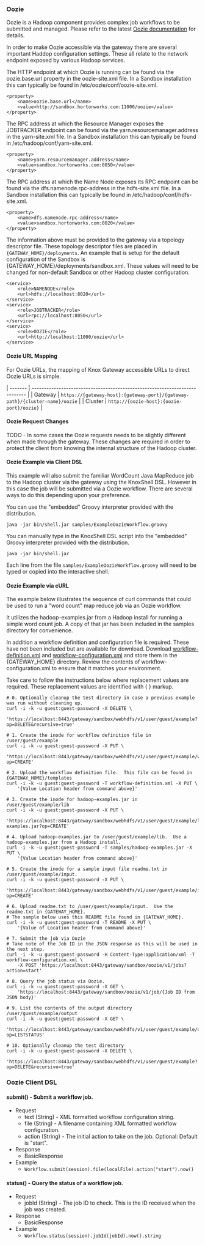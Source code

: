 <!---
   Licensed to the Apache Software Foundation (ASF) under one or more
   contributor license agreements.  See the NOTICE file distributed with
   this work for additional information regarding copyright ownership.
   The ASF licenses this file to You under the Apache License, Version 2.0
   (the "License"); you may not use this file except in compliance with
   the License.  You may obtain a copy of the License at

       http://www.apache.org/licenses/LICENSE-2.0

   Unless required by applicable law or agreed to in writing, software
   distributed under the License is distributed on an "AS IS" BASIS,
   WITHOUT WARRANTIES OR CONDITIONS OF ANY KIND, either express or implied.
   See the License for the specific language governing permissions and
   limitations under the License.
--->

### Oozie ###


Oozie is a Hadoop component provides complex job workflows to be submitted and managed.
Please refer to the latest [Oozie documentation](http://oozie.apache.org/docs/4.0.0/) for details.

In order to make Oozie accessible via the gateway there are several important Haddop configuration settings.
These all relate to the network endpoint exposed by various Hadoop services.

The HTTP endpoint at which Oozie is running can be found via the oozie.base.url property in the oozie-site.xml file.
In a Sandbox installation this can typically be found in /etc/oozie/conf/oozie-site.xml.

    <property>
        <name>oozie.base.url</name>
        <value>http://sandbox.hortonworks.com:11000/oozie</value>
    </property>

The RPC address at which the Resource Manager exposes the JOBTRACKER endpoint can be found via the yarn.resourcemanager.address in the yarn-site.xml file.
In a Sandbox installation this can typically be found in /etc/hadoop/conf/yarn-site.xml.

    <property>
        <name>yarn.resourcemanager.address</name>
        <value>sandbox.hortonworks.com:8050</value>
    </property>

The RPC address at which the Name Node exposes its RPC endpoint can be found via the dfs.namenode.rpc-address in the hdfs-site.xml file.
In a Sandbox installation this can typically be found in /etc/hadoop/conf/hdfs-site.xml.

    <property>
        <name>dfs.namenode.rpc-address</name>
        <value>sandbox.hortonworks.com:8020</value>
    </property>

The information above must be provided to the gateway via a topology descriptor file.
These topology descriptor files are placed in `{GATEWAY_HOME}/deployments`.
An example that is setup for the default configuration of the Sandbox is {GATEWAY_HOME}/deployments/sandbox.xml.
These values will need to be changed for non-default Sandbox or other Hadoop cluster configuration.

    <service>
        <role>NAMENODE</role>
        <url>hdfs://localhost:8020</url>
    </service>
    <service>
        <role>JOBTRACKER</role>
        <url>rpc://localhost:8050</url>
    </service>
    <service>
        <role>OOZIE</role>
        <url>http://localhost:11000/oozie</url>
    </service>

#### Oozie URL Mapping ####

For Oozie URLs, the mapping of Knox Gateway accessible URLs to direct Oozie URLs is simple.

| ------- | --------------------------------------------------------------------------- |
| Gateway | `https://{gateway-host}:{gateway-port}/{gateway-path}/{cluster-name}/oozie` |
| Cluster | `http://{oozie-host}:{oozie-port}/oozie}`                                   |


#### Oozie Request Changes ####

TODO - In some cases the Oozie requests needs to be slightly different when made through the gateway.
These changes are required in order to protect the client from knowing the internal structure of the Hadoop cluster.


#### Oozie Example via Client DSL ####

This example will also submit the familiar WordCount Java MapReduce job to the Hadoop cluster via the gateway using the KnoxShell DSL.
However in this case the job will be submitted via a Oozie workflow.
There are several ways to do this depending upon your preference.

You can use the "embedded" Groovy interpreter provided with the distribution.

    java -jar bin/shell.jar samples/ExampleOozieWorkflow.groovy

You can manually type in the KnoxShell DSL script into the "embedded" Groovy interpreter provided with the distribution.

    java -jar bin/shell.jar

Each line from the file `samples/ExampleOozieWorkflow.groovy` will need to be typed or copied into the interactive shell.

#### Oozie Example via cURL

The example below illustrates the sequence of curl commands that could be used to run a "word count" map reduce job via an Oozie workflow.

It utilizes the hadoop-examples.jar from a Hadoop install for running a simple word count job.
A copy of that jar has been included in the samples directory for convenience.

In addition a workflow definition and configuration file is required.
These have not been included but are available for download.
Download [workflow-definition.xml](workflow-definition.xml) and [workflow-configuration.xml](workflow-configuration.xml) and store them in the {GATEWAY_HOME} directory.
Review the contents of workflow-configuration.xml to ensure that it matches your environment.

Take care to follow the instructions below where replacement values are required.
These replacement values are identified with { } markup.

    # 0. Optionally cleanup the test directory in case a previous example was run without cleaning up.
    curl -i -k -u guest:guest-password -X DELETE \
        'https://localhost:8443/gateway/sandbox/webhdfs/v1/user/guest/example?op=DELETE&recursive=true'

    # 1. Create the inode for workflow definition file in /user/guest/example
    curl -i -k -u guest:guest-password -X PUT \
        'https://localhost:8443/gateway/sandbox/webhdfs/v1/user/guest/example/workflow.xml?op=CREATE'

    # 2. Upload the workflow definition file.  This file can be found in {GATEWAY_HOME}/templates
    curl -i -k -u guest:guest-password -T workflow-definition.xml -X PUT \
        '{Value Location header from command above}'

    # 3. Create the inode for hadoop-examples.jar in /user/guest/example/lib
    curl -i -k -u guest:guest-password -X PUT \
        'https://localhost:8443/gateway/sandbox/webhdfs/v1/user/guest/example/lib/hadoop-examples.jar?op=CREATE'

    # 4. Upload hadoop-examples.jar to /user/guest/example/lib.  Use a hadoop-examples.jar from a Hadoop install.
    curl -i -k -u guest:guest-password -T samples/hadoop-examples.jar -X PUT \
        '{Value Location header from command above}'

    # 5. Create the inode for a sample input file readme.txt in /user/guest/example/input.
    curl -i -k -u guest:guest-password -X PUT \
        'https://localhost:8443/gateway/sandbox/webhdfs/v1/user/guest/example/input/README?op=CREATE'

    # 6. Upload readme.txt to /user/guest/example/input.  Use the readme.txt in {GATEWAY_HOME}.
    # The sample below uses this README file found in {GATEWAY_HOME}.
    curl -i -k -u guest:guest-password -T README -X PUT \
        '{Value of Location header from command above}'

    # 7. Submit the job via Oozie
    # Take note of the Job ID in the JSON response as this will be used in the next step.
    curl -i -k -u guest:guest-password -H Content-Type:application/xml -T workflow-configuration.xml \
        -X POST 'https://localhost:8443/gateway/sandbox/oozie/v1/jobs?action=start'

    # 8. Query the job status via Oozie.
    curl -i -k -u guest:guest-password -X GET \
        'https://localhost:8443/gateway/sandbox/oozie/v1/job/{Job ID from JSON body}'

    # 9. List the contents of the output directory /user/guest/example/output
    curl -i -k -u guest:guest-password -X GET \
        'https://localhost:8443/gateway/sandbox/webhdfs/v1/user/guest/example/output?op=LISTSTATUS'

    # 10. Optionally cleanup the test directory
    curl -i -k -u guest:guest-password -X DELETE \
        'https://localhost:8443/gateway/sandbox/webhdfs/v1/user/guest/example?op=DELETE&recursive=true'

### Oozie Client DSL ###

#### submit() - Submit a workflow job.

* Request
    * text (String) - XML formatted workflow configuration string.
    * file (String) - A filename containing XML formatted workflow configuration.
    * action (String) - The initial action to take on the job.  Optional: Default is "start".
* Response
    * BasicResponse
* Example
    * `Workflow.submit(session).file(localFile).action("start").now()`

#### status() - Query the status of a workflow job.

* Request
    * jobId (String) - The job ID to check. This is the ID received when the job was created.
* Response
    * BasicResponse
* Example
    * `Workflow.status(session).jobId(jobId).now().string`


